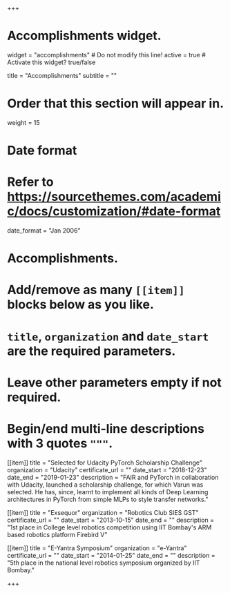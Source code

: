 +++
# Accomplishments widget.
widget = "accomplishments"  # Do not modify this line!
active = true  # Activate this widget? true/false

title = "Accomplish&shy;ments"
subtitle = ""

# Order that this section will appear in.
weight = 15

# Date format
#   Refer to https://sourcethemes.com/academic/docs/customization/#date-format
date_format = "Jan 2006"

# Accomplishments.
#   Add/remove as many `[[item]]` blocks below as you like.
#   `title`, `organization` and `date_start` are the required parameters.
#   Leave other parameters empty if not required.
#   Begin/end multi-line descriptions with 3 quotes `"""`.

[[item]]
  title = "Selected for Udacity PyTorch Scholarship Challenge"
  organization = "Udacity"
  certificate_url = ""
  date_start = "2018-12-23"
  date_end = "2019-01-23"
  description = "FAIR and PyTorch in collaboration with Udacity, launched a scholarship challenge, for which Varun was selected. He has, since, learnt to implement all kinds of Deep Learning architectures in PyTorch from simple MLPs to style transfer networks."

[[item]]
  title = "Exsequor"
  organization = "Robotics Club SIES GST"
  certificate_url = ""
  date_start = "2013-10-15"
  date_end = ""
  description = "1st place in College level robotics competition using IIT Bombay's ARM based robotics platform Firebird V"
  
[[item]]
  title = "E-Yantra Symposium"
  organization = "e-Yantra"
  certificate_url = ""
  date_start = "2014-01-25"
  date_end = ""
  description = "5th place in the national level robotics symposium organized by IIT Bombay."

+++
